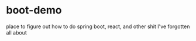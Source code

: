 # boot-demo
place to figure out how to do spring boot, react, and other shit I've forgotten all about
